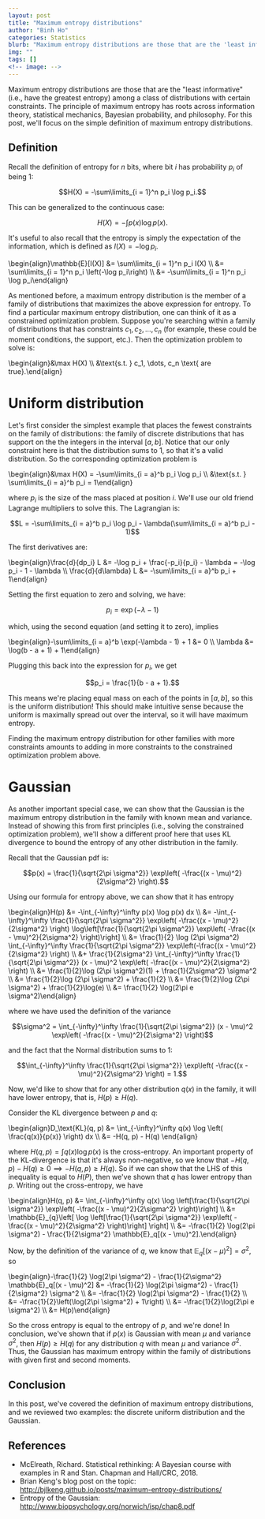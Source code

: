 ```yaml
---
layout: post
title: "Maximum entropy distributions"
author: "Binh Ho"
categories: Statistics
blurb: "Maximum entropy distributions are those that are the 'least informative' (i.e., have the greatest entropy) among a class of distributions with certain constraints. The principle of maximum entropy has roots across information theory, statistical mechanics, Bayesian probability, and philosophy. For this post, we'll focus on the simple definition of maximum entropy distributions."
img: ""
tags: []
<!-- image: -->
---
```



Maximum entropy distributions are those that are the "least informative" (i.e., have the greatest entropy) among a class of distributions with certain constraints. The principle of maximum entropy has roots across information theory, statistical mechanics, Bayesian probability, and philosophy. For this post, we'll focus on the simple definition of maximum entropy distributions.

## Definition

Recall the definition of entropy for $n$ bits, where bit $i$ has probability $p_i$ of being $1$:

$$H(X) = -\sum\limits_{i = 1}^n p_i \log p_i.$$

This can be generalized to the continuous case:

$$H(X) = -\int p(x) \log p(x).$$

It's useful to also recall that the entropy is simply the expectation of the information, which is defined as $I(X) = -\log p_i$.

\begin{align}\mathbb{E}[I(X)] &= \sum\limits_{i = 1}^n p_i I(X) \\\ &= \sum\limits_{i = 1}^n p_i \left(-\log p_i\right) \\\ &= -\sum\limits_{i = 1}^n p_i \log p_i\end{align}

As mentioned before, a maximum entropy distribution is the member of a family of distributions that maximizes the above expression for entropy. To find a particular maximum entropy distribution, one can think of it as a constrained optimization problem. Suppose you're searching within a family of distributions that has constraints $c_1, c_2, \dots, c_n$ (for example, these could be moment conditions, the support, etc.). Then the optimization problem to solve is:

\begin{align}&\max H(X) \\\ &\text{s.t. } c_1, \dots, c_n \text{ are true}.\end{align}

# Uniform distribution

Let's first consider the simplest example that places the fewest constraints on the family of distributions: the family of discrete distributions that has support on the the integers in the interval $[a, b]$. Notice that our only constraint here is that the distribution sums to $1$, so that it's a valid distribution. So the corresponding optimization problem is 

\begin{align}&\max H(X) = -\sum\limits_{i = a}^b p_i \log p_i \\\ &\text{s.t. } \sum\limits_{i = a}^b p_i = 1\end{align}

where $p_i$ is the size of the mass placed at position $i$. We'll use our old friend Lagrange multipliers to solve this. The Lagrangian is:

$$L = -\sum\limits_{i = a}^b p_i \log p_i - \lambda(\sum\limits_{i = a}^b p_i - 1)$$

The first derivatives are:

\begin{align}\frac{d}{dp_i} L &= -\log p_i + \frac{-p_i}{p_i} - \lambda = -\log p_i - 1 - \lambda \\\ \frac{d}{d\lambda} L &= -\sum\limits_{i = a}^b p_i + 1\end{align}

Setting the first equation to zero and solving, we have:

$$p_i = \exp(-\lambda - 1)$$

which, using the second equation (and setting it to zero), implies

\begin{align}-\sum\limits_{i = a}^b \exp(-\lambda - 1) + 1 &= 0 \\\ \lambda &= \log(b - a + 1) + 1\end{align}

Plugging this back into the expression for $p_i$, we get

$$p_i = \frac{1}{b - a + 1}.$$

This means we're placing equal mass on each of the points in $[a, b]$, so this is the uniform distribution! This should make intuitive sense because the uniform is maximally spread out over the interval, so it will have maximum entropy.

Finding the maximum entropy distribution for other families with more constraints amounts to adding in more constraints to the constrained optimization problem above.

# Gaussian

As another important special case, we can show that the Gaussian is the maximum entropy distribution in the family with known mean and variance. Instead of showing this from first principles (i.e., solving the constrained optimization problem), we'll show a different proof here that uses KL divergence to bound the entropy of any other distribution in the family.

Recall that the Gaussian pdf is:

$$p(x) = \frac{1}{\sqrt{2\pi \sigma^2}} \exp\left( -\frac{(x - \mu)^2}{2\sigma^2} \right).$$

Using our formula for entropy above, we can show that it has entropy 

\begin{align}H(p) &= -\int_{-\infty}^\infty p(x) \log p(x) dx \\\ &= -\int_{-\infty}^\infty \frac{1}{\sqrt{2\pi \sigma^2}} \exp\left( -\frac{(x - \mu)^2}{2\sigma^2} \right) \log\left[\frac{1}{\sqrt{2\pi \sigma^2}} \exp\left( -\frac{(x - \mu)^2}{2\sigma^2} \right)\right] \\\ &= \frac{1}{2} \log (2\pi \sigma^2) \int_{-\infty}^\infty \frac{1}{\sqrt{2\pi \sigma^2}} \exp\left(-\frac{(x - \mu)^2}{2\sigma^2} \right)  \\\ &+ \frac{1}{2\sigma^2} \int_{-\infty}^\infty \frac{1}{\sqrt{2\pi \sigma^2}} (x - \mu)^2 \exp\left( -\frac{(x - \mu)^2}{2\sigma^2} \right) \\\ &= \frac{1}{2}\log (2\pi \sigma^2)(1) + \frac{1}{2\sigma^2} \sigma^2 \\\ &= \frac{1}{2}\log (2\pi \sigma^2) + \frac{1}{2} \\\ &= \frac{1}{2}\log (2\pi \sigma^2) + \frac{1}{2}\log(e) \\\ &= \frac{1}{2} \log(2\pi e \sigma^2)\end{align}

where we have used the definition of the variance 

$$\sigma^2 = \int_{-\infty}^\infty \frac{1}{\sqrt{2\pi \sigma^2}} (x - \mu)^2 \exp\left( -\frac{(x - \mu)^2}{2\sigma^2} \right)$$

and the fact that the Normal distribution sums to 1:

$$\int_{-\infty}^\infty \frac{1}{\sqrt{2\pi \sigma^2}} \exp\left( -\frac{(x - \mu)^2}{2\sigma^2} \right) = 1.$$

Now, we'd like to show that for any other distribution $q(x)$ in the family, it will have lower entropy, that is, $H(p) \geq H(q)$.

Consider the KL divergence between $p$ and $q$:

\begin{align}D_\text{KL}(q, p) &= \int_{-\infty}^\infty q(x) \log \left( \frac{q(x)}{p(x)} \right) dx \\\ &= -H(q, p) - H(q)
\end{align}

where $H(q, p) = \int q(x) \log p(x)$ is the cross-entropy. An important property of the KL-divergence is that it's always non-negative, so we know that $-H(q, p) - H(q) \geq 0 \implies -H(q, p) \geq H(q)$. So if we can show that the LHS of this inequality is equal to $H(P)$, then we've shown that $q$ has lower entropy than $p$. Writing out the cross-entropy, we have

\begin{align}H(q, p) &= \int_{-\infty}^\infty q(x) \log \left[\frac{1}{\sqrt{2\pi \sigma^2}} \exp\left( -\frac{(x - \mu)^2}{2\sigma^2} \right)\right] \\\ &= \mathbb{E}_{q}\left[ \log \left[\frac{1}{\sqrt{2\pi \sigma^2}} \exp\left( -\frac{(x - \mu)^2}{2\sigma^2} \right)\right] \right] \\\ &= -\frac{1}{2} \log(2\pi \sigma^2) - \frac{1}{2\sigma^2} \mathbb{E}_q[(x - \mu)^2].\end{align}

Now, by the definition of the variance of $q$, we know that $\mathbb{E}_q[(x - \mu)^2] = \sigma^2$, so

\begin{align}-\frac{1}{2} \log(2\pi \sigma^2) - \frac{1}{2\sigma^2} \mathbb{E}_q[(x - \mu)^2] &= -\frac{1}{2} \log(2\pi \sigma^2) - \frac{1}{2\sigma^2} \sigma^2 \\\ &= -\frac{1}{2} \log(2\pi \sigma^2) - \frac{1}{2} \\\ &= -\frac{1}{2}\left(\log(2\pi \sigma^2) + 1\right) \\\ &= -\frac{1}{2}\log(2\pi e \sigma^2) \\\ &= H(p)\end{align}

So the cross entropy is equal to the entropy of $p$, and we're done! In conclusion, we've shown that if $p(x)$ is Gaussian with mean $\mu$ and variance $\sigma^2$, then $H(p) \geq H(q)$ for any distribution $q$ with mean $\mu$ and variance $\sigma^2$. Thus, the Gaussian has maximum entropy within the family of distributions with given first and second moments.

## Conclusion

In this post, we've covered the definition of maximum entropy distributions, and we reviewed two examples: the discrete uniform distribution and the Gaussian.

## References

- McElreath, Richard. Statistical rethinking: A Bayesian course with examples in R and Stan. Chapman and Hall/CRC, 2018.
- Brian Keng's blog post on the topic: <http://bjlkeng.github.io/posts/maximum-entropy-distributions/>
- Entropy of the Gaussian: <http://www.biopsychology.org/norwich/isp/chap8.pdf>



